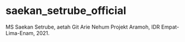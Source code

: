 # saekan_setrube_official
MS Saekan Setrube, aetah Git Arie Nehum Projekt Aramoh, IDR Empat-Lima-Enam, 2021.
